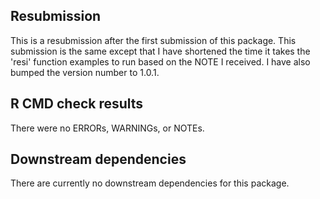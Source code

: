 ## Resubmission
This is a resubmission after the first submission of this package. This submission
is the same except that  I have shortened the time it takes the 'resi' function examples
to run based on the NOTE I received. I have also bumped the version number to 1.0.1.

## R CMD check results
There were no ERRORs, WARNINGs, or NOTEs.

## Downstream dependencies
There are currently no downstream dependencies for this package.
